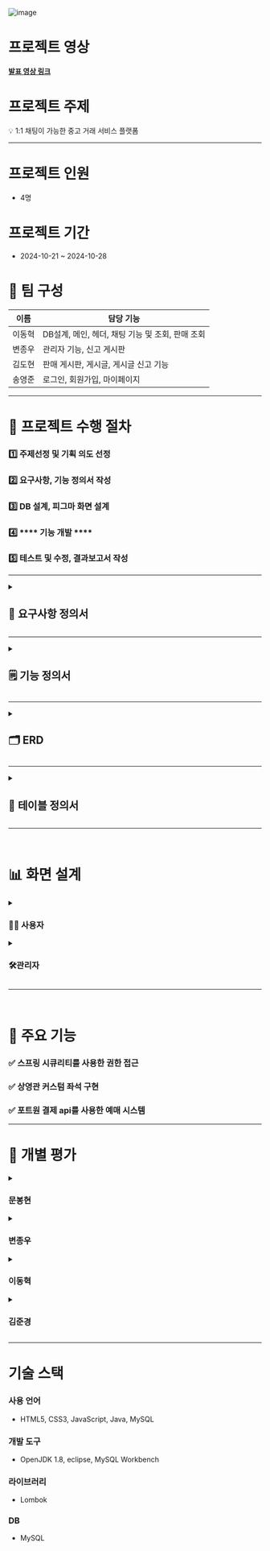 
![image](https://github.com/user-attachments/assets/b9b3a259-5f12-4b28-ac5e-314537e59dcf)


# 프로젝트 영상

<a href="https://youtu.be/OC505BOLNjk?feature=shared" target="_blank">**발표 영상 링크**</a>


# 프로젝트 주제

<aside>
💡
1:1 채팅이 가능한 중고 거래 서비스 플랫폼

</aside>

---

# **프로젝트 인원**

- 4명

# **프로젝트 기간**

- 2024-10-21 ~ 2024-10-28

# **👥 팀 구성**

| **이름** | **담당 기능** |
| --- | --- |
| 이동혁 | DB설계, 메인, 헤더, 채팅 기능 및 조회, 판매 조회 |
| 변종우 | 관리자 기능, 신고 게시판 |
| 김도현 | 판매 게시판, 게시글, 게시글 신고 기능 |
| 송영준 | 로그인, 회원가입, 마이페이지 |

---

# **🚀 프로젝트 수행 절차**

### **1️⃣ 주제선정 및 기획 의도 선정**

### **2️⃣ 요구사항, 기능 정의서 작성**

### **3️⃣ DB 설계, 피그마 화면 설계**

### 4️⃣ **** 기능 개발 ****

### **5️⃣ 테스트 및 수정, 결과보고서 작성**


---



<details>
<summary><h2>📑 <strong>요구사항 정의서</strong></h2></summary>
  ![image](https://github.com/user-attachments/assets/53857138-bc3b-451f-be89-f0863013126d)
</details>

---

<details>
<summary><h2>🗒️ <strong>기능 정의서</strong></h2></summary>
  ![image](https://github.com/user-attachments/assets/31bcbd63-c125-412c-9405-c46a898fb728)
![image](https://github.com/user-attachments/assets/5abc3f33-3ced-48dc-8453-4d2f7097e405)
![image](https://github.com/user-attachments/assets/d516f526-ccba-46b7-b221-6f5e0210d4bc)
</details>

---

<details>
<summary><h2>🗂️ <strong>ERD</strong></h2></summary>
  ![image](https://github.com/user-attachments/assets/7e9c9ce5-779c-4169-b55e-8f09e048daad)
</details>

---

<details>
  <summary><h2>📃 <strong>테이블 정의서</strong></h2></summary>
![image](https://github.com/user-attachments/assets/a2d5c1e5-1dfc-46f3-8e76-903817ac96de)
![image](https://github.com/user-attachments/assets/fe3cddf9-6f9a-4b80-a028-d0778710df79)
![image](https://github.com/user-attachments/assets/2e6f7ea8-8363-4bc6-9667-5b854068fa8b)
![image](https://github.com/user-attachments/assets/88af5872-2d73-4532-80d2-413c2c5d7305)
![image](https://github.com/user-attachments/assets/dc87d32b-015f-4fe8-b43e-a7b63b77db14)
![image](https://github.com/user-attachments/assets/cf3157fc-c0ce-4316-a100-ba0a02da1b3b)
![image](https://github.com/user-attachments/assets/762e085c-aebf-4ddb-b8c6-c11c4940e3db)


</details>  

---
&nbsp;
# 📊 **화면 설계**

<details>
  <summary><h3>👨‍💻 <strong>사용자</strong></h3></summary>

![image](https://github.com/user-attachments/assets/f33574c5-fd40-41e1-92ff-da7ec591e41b)
![image](https://github.com/user-attachments/assets/9ebf6dd1-adf2-4d88-8613-421552f31578)
![image](https://github.com/user-attachments/assets/c96c5f4d-b5c0-4fe0-bb80-d60a7e80d4ab)
![image](https://github.com/user-attachments/assets/f257f56c-d2f4-4fbf-ac35-15a8cdc029d9)
![image](https://github.com/user-attachments/assets/e1ae7a9e-4f9b-47d1-a410-908fcd00fd11)
![image](https://github.com/user-attachments/assets/29c6e08a-9daf-4250-8229-51d433d3f23d)
![image](https://github.com/user-attachments/assets/3ad01cb7-d4a9-47da-a8dd-f88e992346d2)
![image](https://github.com/user-attachments/assets/56c11884-3e69-4f4b-a593-ba0b58a68c1f)
![image](https://github.com/user-attachments/assets/4ffed4ef-1eef-4593-8c3b-038718879c7d)
![image](https://github.com/user-attachments/assets/180abf6f-bac6-4486-b990-2dedad02edab)
![image](https://github.com/user-attachments/assets/d1595be0-84ee-4a93-b3da-7d3df3ce4665)
![image](https://github.com/user-attachments/assets/0d502801-0bc5-47ef-95ed-282eba6b2750)
![image](https://github.com/user-attachments/assets/dcd45a51-48c0-49df-b430-11f2e1ad11fa)
![image](https://github.com/user-attachments/assets/ffc59631-0a0f-4bcd-a4fa-39cbacb0520a)
![image](https://github.com/user-attachments/assets/b3d21d9d-65cb-438d-960d-ed4f4585a029)
![image](https://github.com/user-attachments/assets/f931ffbb-63f1-403d-bb79-80f315c9b0c4)
![image](https://github.com/user-attachments/assets/b1450253-a260-44b7-8732-6bcc1da1b5f7)
</details>

<details>
  <summary><h3>🛠️<strong>관리자</strong></h3></summary>

![image](https://github.com/user-attachments/assets/6fc56aed-50ee-4bf1-a09a-61305d753eb5)
    ![image](https://github.com/user-attachments/assets/d3196651-1bff-4ac3-84bf-d3ee8622782f)
    ![image](https://github.com/user-attachments/assets/559306e2-0292-4ccf-a8c3-bb4e81fa9eae)
    ![image](https://github.com/user-attachments/assets/066e64cf-ea44-4de5-b21b-f1fe01d165ab)
    ![image](https://github.com/user-attachments/assets/53e68f51-bb67-4caa-9699-d0824fa32e42)
    ![image](https://github.com/user-attachments/assets/324b4db6-0ea0-4560-a9c2-982af2477602)
    ![image](https://github.com/user-attachments/assets/e215cd66-c5bb-43bd-a0bb-e28496f2e31f)
    ![image](https://github.com/user-attachments/assets/664a5bc3-dd43-4230-a493-25b86b144ab9)
    ![image](https://github.com/user-attachments/assets/4508e2a4-f488-4eab-8c03-66a74c14e034)
    ![image](https://github.com/user-attachments/assets/b067668a-c592-404d-9b30-c0759ee82800)
    ![image](https://github.com/user-attachments/assets/9d15c970-84d3-47ca-9fbc-30b1b567f94f)
    ![image](https://github.com/user-attachments/assets/faed6ac5-225e-471d-923c-e5c9513bf097)
    ![image](https://github.com/user-attachments/assets/59e1d5c8-048d-429e-a389-99a4ddd85aa6)
    ![image](https://github.com/user-attachments/assets/479684b1-c2a5-4ccd-bc58-e4d327674d58)
    ![image](https://github.com/user-attachments/assets/c87eb9ac-a2d1-454f-8a2e-5986b12e5b3a)
    ![image](https://github.com/user-attachments/assets/0624bf91-d795-4969-9724-e8b2baa92a63)
    ![image](https://github.com/user-attachments/assets/68ca2c85-e4b7-455f-8e50-6de707e5c7d6)
    ![image](https://github.com/user-attachments/assets/af8be756-e842-4c22-a41d-71a2a8578e50)
    ![image](https://github.com/user-attachments/assets/ffd8d3c6-72bc-4d36-ac63-4c9f22831554)
    ![image](https://github.com/user-attachments/assets/de6327d0-4193-4eea-99a6-76067987e214)
    ![image](https://github.com/user-attachments/assets/bbe33c7d-4f1e-4a96-bf85-515972490a76)
    ![image](https://github.com/user-attachments/assets/1505ff40-c722-4854-891d-9387a51b4cc0)


</details>



---

&nbsp;
# **🎯 주요 기능**

### **✅ 스프링 시큐리티를 사용한 권한 접근**

### **✅ 상영관 커스텀 좌석 구현**

### **✅ 포트원 결제 api를 사용한 예매 시스템**

---

# **📝 개별 평가**

<details>
<summary><h3><strong>문봉현</strong></h3></summary>

![image](https://github.com/user-attachments/assets/3993403a-d53a-4657-8507-4b53f148f49e)


</details>


<details>
<summary><h3><strong>변종우</strong></h3></summary>

![image](https://github.com/user-attachments/assets/f55d06dd-6480-4b51-9150-79cf317cb195)

</details>

<details>
<summary><h3><strong>이동혁</strong></h3></summary>

![image](https://github.com/user-attachments/assets/928bedb3-fa7c-4d7b-a281-4b0e18d42d6d)

</details>

<details>
<summary><h3><strong>김준경</strong></h3></summary>

![image](https://github.com/user-attachments/assets/73516c65-62ee-4677-b009-3cd68fb49118)

</details>

---

# 기술 스택

### 사용 언어

- HTML5, CSS3, JavaScript, Java, MySQL

### 개발 도구

- OpenJDK 1.8, eclipse, MySQL Workbench

### 라이브러리

- Lombok

### DB

- MySQL
